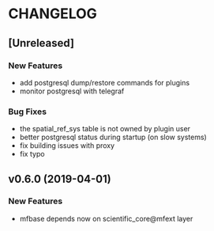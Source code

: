 # CHANGELOG


## [Unreleased]

### New Features
- add postgresql dump/restore commands for plugins
- monitor postgresql with telegraf


### Bug Fixes
- the spatial_ref_sys table is not owned by plugin user
- better postgresql status during startup (on slow systems)
- fix building issues with proxy
- fix typo





## v0.6.0 (2019-04-01)

### New Features
- mfbase depends now on scientific_core@mfext layer






